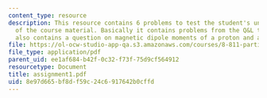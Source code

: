 ```yaml
---
content_type: resource
description: This resource contains 6 problems to test the student's understanding
  of the course material. Basically it contains problems from the Q&L textbook. It
  also contains a question on magnetic dipole moments of a proton and a neutron.
file: https://ol-ocw-studio-app-qa.s3.amazonaws.com/courses/8-811-particle-physics-ii-fall-2005/8e97d665bf8df59c24c6917642b0cffd_assignment1.pdf
file_type: application/pdf
parent_uid: ee1af684-b42f-0c32-f73f-75d9cf564912
resourcetype: Document
title: assignment1.pdf
uid: 8e97d665-bf8d-f59c-24c6-917642b0cffd
---
```

